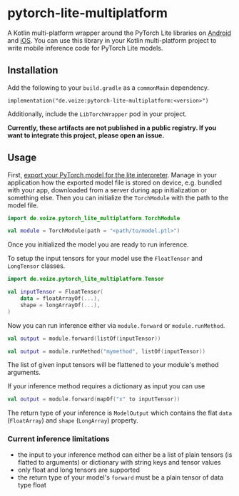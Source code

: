 # pytorch-lite-multiplatform

A Kotlin multi-platform wrapper around the PyTorch Lite libraries on [Android](https://pytorch.org/mobile/android/) and [iOS](https://pytorch.org/mobile/ios/).
You can use this library in your Kotlin multi-platform project to write mobile inference code for PyTorch Lite models.

## Installation

Add the following to your `build.gradle` as a `commonMain` dependency.

```
implementation("de.voize:pytorch-lite-multiplatform:<version>")
```

Additionally, include the `LibTorchWrapper` pod in your project.

**Currently, these artifacts are not published in a public registry. If you want to integrate this project, please open an issue.**

## Usage

First, [export your PyTorch model for the lite interpreter](https://pytorch.org/tutorials/recipes/mobile_interpreter.html).
Manage in your application how the exported model file is stored on device, e.g. bundled with your app, downloaded from a server during app initialization or something else.
Then you can initialize the `TorchModule` with the path to the model file.

```kotlin
import de.voize.pytorch_lite_multiplatform.TorchModule

val module = TorchModule(path = "<path/to/model.ptl>")
```

Once you initialized the model you are ready to run inference.

To setup the input tensors for your model use the `FloatTensor` and `LongTensor` classes.

```kotlin
import de.voize.pytorch_lite_multiplatform.Tensor

val inputTensor = FloatTensor(
    data = floatArrayOf(...),
    shape = longArrayOf(...),
)
```

Now you can run inference either via `module.forward` or `module.runMethod`.

```kotlin
val output = module.forward(listOf(inputTensor))
```

```kotlin
val output = module.runMethod("mymethod", listOf(inputTensor))
```

The list of given input tensors will be flattened to your module's method arguments.

If your inference method requires a dictionary as input you can use

```kotlin
val output = module.forward(mapOf("x" to inputTensor))
```

The return type of your inference is `ModelOutput` which contains the flat `data` (`FloatArray`) and `shape` (`LongArray`) property.

### Current inference limitations

- the input to your inference method can either be a list of plain tensors (is flatted to arguments) or dictionary with string keys and tensor values
- only float and long tensors are supported
- the return type of your model's `forward` must be a plain tensor of data type float
